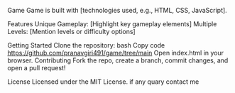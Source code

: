 Game 
Game is  built with [technologies used, e.g., HTML, CSS, JavaScript].

Features
Unique Gameplay: [Highlight key gameplay elements]
Multiple Levels: [Mention levels or difficulty options]

Getting Started
Clone the repository:
bash
Copy code
https://github.com/pranavgiri491/game/tree/main
Open index.html in your browser.
Contributing
Fork the repo, create a branch, commit changes, and open a pull request!

License
Licensed under the MIT License.
if any quary contact me 
